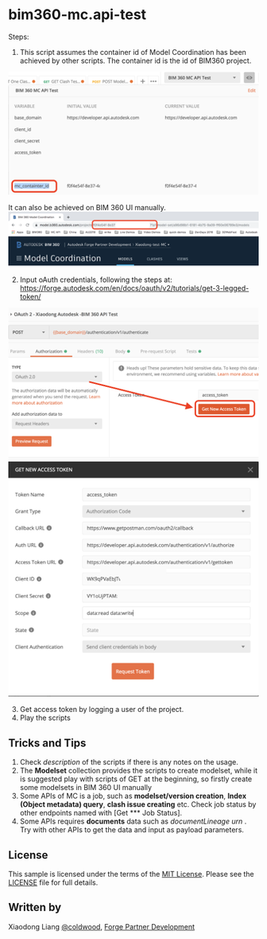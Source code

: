 # bim360-mc.api-test

Steps:
1.	This script assumes the container id of Model Coordination has been achieved by other scripts. The container id is the id of BIM360 project.

<p align="center">
 <img src="./help/containterid.png" width="600" > 
</p>
 It can also be achieved on BIM 360 UI manually.

  <img src="./help/projectidinui.png" width="600"> 


2.	Input oAuth credentials, following the steps at: https://forge.autodesk.com/en/docs/oauth/v2/tutorials/get-3-legged-token/ 

 <img src="./help/oAuth2.png" width="600"> 

 <img src="./help/config.png" width="600"> 
 
3.	Get access token by logging a user of the project.
4.	Play the scripts


## Tricks and Tips
1. Check _description_ of the scripts if there is any notes on the usage.
2. The **Modelset** collection provides the scripts to create modelset, while it is suggested play with scripts of GET at the beginning, so firstly create some modelsets in BIM 360 UI manually
3. Some APIs of MC is a job, such as **modelset/version creation**, **Index (Object metadata) query**, **clash issue creating** etc. Check job status by other endpoints named with [Get *** Job Status]. 
4. Some APIs requires **documents** data such as _documentLineage urn_ . Try with other APIs to get the data and input as payload parameters.

## License

This sample is licensed under the terms of the [MIT License](http://opensource.org/licenses/MIT). Please see the [LICENSE](LICENSE) file for full details.

## Written by

Xiaodong Liang [@coldwood](https://twitter.com/coldwood), [Forge Partner Development](http://forge.autodesk.com)
